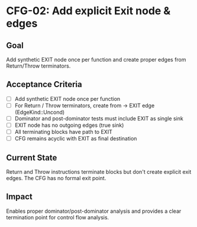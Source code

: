 # CFG-02: Add explicit Exit node & edges

## Goal
Add synthetic EXIT node once per function and create proper edges from Return/Throw terminators.

## Acceptance Criteria
- [ ] Add synthetic EXIT node once per function
- [ ] For Return / Throw terminators, create from → EXIT edge (EdgeKind::Uncond)
- [ ] Dominator and post-dominator tests must include EXIT as single sink
- [ ] EXIT node has no outgoing edges (true sink)
- [ ] All terminating blocks have path to EXIT
- [ ] CFG remains acyclic with EXIT as final destination

## Current State
Return and Throw instructions terminate blocks but don't create explicit exit edges. The CFG has no formal exit point.

## Impact
Enables proper dominator/post-dominator analysis and provides a clear termination point for control flow analysis. 